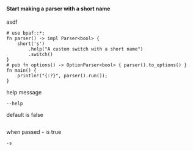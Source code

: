 #### Start making a parser with a short name


asdf

```rust,id:1,fold:"asdf fefe"
# use bpaf::*;
fn parser() -> impl Parser<bool> {
    short('s')
        .help("A custom switch with a short name")
        .switch()
}
# pub fn options() -> OptionParser<bool> { parser().to_options() }
fn main() {
    println!("{:?}", parser().run());
}
```

help message

```run,id:1
--help
```

default is false
```run,id:1

```

when passed - is true
```run,id:1
-s
```

